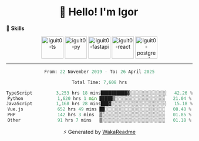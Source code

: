 <h1 align="center">👋 Hello! I'm Igor</h1>

<!--🚀 **Stats**

<div align="center">
  <img height="200px" alt="iguit0-card-stats" src="https://github-readme-stats.vercel.app/api?username=iguit0&show_icons=false&theme=catppuccin_mocha&include_all_commits=true&count_private=true&hide=contribs&rank_icon=github"/>
</div>-->

<!------->

🎯 **Skills**

<div style="display: inline-block;" align="center">
  <img align="center" alt="iguit0-ts" height="60" width="60" src="https://cdn.jsdelivr.net/gh/devicons/devicon/icons/typescript/typescript-original.svg" /> 
  <img align="center" alt="iguit0-py" height="60" width="60" src="https://cdn.jsdelivr.net/gh/devicons/devicon/icons/python/python-original-wordmark.svg" />
  <img align="center" alt="iguit0-fastapi" height="60" width="60" src="https://cdn.jsdelivr.net/gh/devicons/devicon@latest/icons/fastapi/fastapi-original-wordmark.svg" />
  <img align="center" alt="iguit0-react" height="60" width="60" src="https://cdn.jsdelivr.net/gh/devicons/devicon/icons/react/react-original.svg" />
  <img align="center" alt="iguit0-postgresql" height="60" width="60" src="https://cdn.jsdelivr.net/gh/devicons/devicon/icons/postgresql/postgresql-original-wordmark.svg" />

-------

<!--START_SECTION:waka-->

```python
From: 22 November 2019 - To: 26 April 2025

Total Time: 7,608 hrs

TypeScript         3,253 hrs 18 mins██████████▓░░░░░░░░░░░░░░   42.26 %
Python             1,620 hrs 1 min █████▒░░░░░░░░░░░░░░░░░░░   21.04 %
JavaScript         1,168 hrs 28 mins███▓░░░░░░░░░░░░░░░░░░░░░   15.18 %
Vue.js             652 hrs 49 mins ██░░░░░░░░░░░░░░░░░░░░░░░   08.48 %
PHP                142 hrs 3 mins  ▒░░░░░░░░░░░░░░░░░░░░░░░░   01.85 %
Other              91 hrs 7 mins   ▒░░░░░░░░░░░░░░░░░░░░░░░░   01.18 %
```

<!--END_SECTION:waka-->

⚡ Generated by [WakaReadme](https://github.com/athul/waka-readme)
